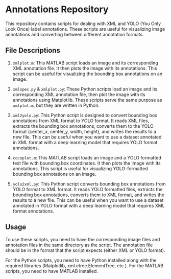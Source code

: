 
# Annotations Repository

This repository contains scripts for dealing with XML and YOLO (You Only Look Once) label annotations. These scripts are useful for visualizing image annotations and converting between different annotation formats.

## File Descriptions

1. `xmlplot.m`: This MATLAB script loads an image and its corresponding XML annotation file. It then plots the image with its annotations. This script can be useful for visualizing the bounding box annotations on an image.

2. `xmlspec.py` & `xmlplot.py`: These Python scripts load an image and its corresponding XML annotation file, then plot the image with its annotations using Matplotlib. These scripts serve the same purpose as `xmlplot.m`, but they are written in Python.

3. `xml2yolo.py`: This Python script is designed to convert bounding box annotations from XML format to YOLO format. It reads XML files, extracts the bounding box annotations, converts them to the YOLO format (center_x, center_y, width, height), and writes the results to a new file. This can be useful when you want to use a dataset annotated in XML format with a deep learning model that requires YOLO format annotations.

4. `cocoplot.m`: This MATLAB script loads an image and a YOLO formatted text file with bounding box coordinates. It then plots the image with its annotations. This script is useful for visualizing YOLO-formatted bounding box annotations on an image.

5. `yolo2xml.py`: This Python script converts bounding box annotations from YOLO format to XML format. It reads YOLO formatted files, extracts the bounding box annotations, converts them to XML format, and writes the results to a new file. This can be useful when you want to use a dataset annotated in YOLO format with a deep learning model that requires XML format annotations.

## Usage

To use these scripts, you need to have the corresponding image files and annotation files in the same directory as the script. The annotation file should be in the format that the script expects (either XML or YOLO format). 

For the Python scripts, you need to have Python installed along with the required libraries (Matplotlib, xml.etree.ElementTree, etc.). For the MATLAB scripts, you need to have MATLAB installed.


